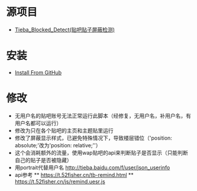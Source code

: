 # 源项目
* [Tieba_Blocked_Detect(贴吧贴子屏蔽检测)](https://github.com/FirefoxBar/userscript/tree/master/Tieba_Blocked_Detect)
# 安装
- [Install From GitHub](https://github.com/shitianshiwa/baidu-tieba-userscript/raw/master/%E8%B4%B4%E5%90%A7%E8%B4%B4%E5%AD%90%E5%B1%8F%E8%94%BD%E6%A3%80%E6%B5%8B/%E8%B4%B4%E5%90%A7%E8%B4%B4%E5%AD%90%E5%B1%8F%E8%94%BD%E6%A3%80%E6%B5%8B(%E9%9D%9E%E5%AE%98%E6%96%B9%E4%BF%AE%E6%94%B9)/%E8%B4%B4%E5%90%A7%E8%B4%B4%E5%AD%90%E5%B1%8F%E8%94%BD%E6%A3%80%E6%B5%8B(%E9%9D%9E%E5%AE%98%E6%96%B9%E4%BF%AE%E6%94%B9).user.js)
# 修改
* 无用户名的贴吧账号无法正常运行此脚本（经修复，无用户名，补用户名，有用户名都可以运行）
* 修改为只在各个贴吧的主页和主题贴里运行
* 修改了屏蔽显示样式，已避免特殊情况下，导致楼层错位（'position: absolute;'改为'position: relative;''）
* 这个会消耗额外的流量，使用wap贴吧的api来判断贴子是否显示（只能判断自己的贴子是否被隐藏）
* 用portrait代替用户名 http://tieba.baidu.com/f/user/json_userinfo
* api参考 
** https://t.52fisher.cn/tb-remind.html
** https://t.52fisher.cn/js/remind.uesr.js